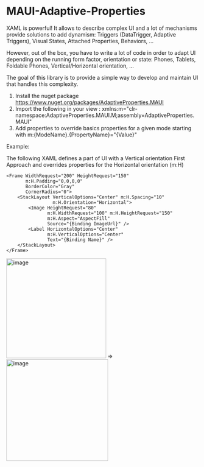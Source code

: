 # MAUI-Adaptive-Properties

XAML is powerful! It allows to describe complex UI and a lot of mechanisms provide solutions to add dynamism: Triggers (DataTrigger, Adaptive Triggers), Visual States, Attached Properties, Behaviors, ...

However, out of the box, you have to write a lot of code in order to adapt UI depending on the running form factor, orientation or state: Phones, Tablets, Foldable Phones, Vertical/Horizontal orientation, ...

The goal of this library is to provide a simple way to develop and maintain UI that handles this complexity.

1) Install the nuget package https://www.nuget.org/packages/AdaptiveProperties.MAUI
2) Import the following in your view : xmlns:m="clr-namespace:AdaptiveProperties.MAUI.M;assembly=AdaptiveProperties.MAUI"
3) Add properties to override basics properties for a given mode starting with m:{ModeName}.{PropertyName}="{Value}"

Example:

The following XAML defines a part of UI with a Vertical orientation First Approach and overrides properties for the Horizontal orientation (m:H)
```
<Frame WidthRequest="200" HeightRequest="150"
       m:H.Padding="0,0,0,0"
       BorderColor="Gray"
       CornerRadius="0">
    <StackLayout VerticalOptions="Center" m:H.Spacing="10"
                 m:H.Orientation="Horizontal">
        <Image HeightRequest="80"
               m:H.WidthRequest="100" m:H.HeightRequest="150"
               m:H.Aspect="AspectFill"
               Source="{Binding ImageUrl}" />
        <Label HorizontalOptions="Center"
               m:H.VerticalOptions="Center"
               Text="{Binding Name}" />
    </StackLayout>
</Frame>
```
<img width="262" alt="image" src="https://user-images.githubusercontent.com/21014908/204804590-d89b9e87-4e71-4484-b74e-6c17b44be10c.png">
=>
<img width="267" alt="image" src="https://user-images.githubusercontent.com/21014908/204804772-6caf9c7f-f39e-4202-b0c3-e892bb2bcdbf.png">
